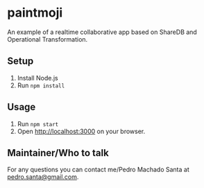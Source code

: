 # paintmoji
An example of a realtime collaborative app based on ShareDB and Operational Transformation.

## Setup

1. Install Node.js
2. Run `npm install`

## Usage

1. Run `npm start`
2. Open [http://localhost:3000](http://localhost:3000) on your browser.

## Maintainer/Who to talk

For any questions you can contact me/Pedro Machado Santa at [pedro.santa@gmail.com](mailto:pedro.santa@gmail.com).